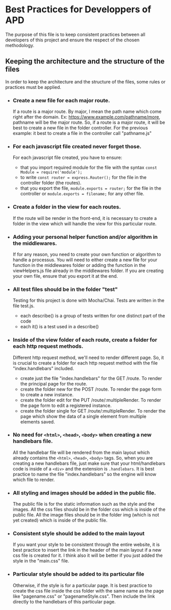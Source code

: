# Best Practices for Developpers of APD

  The purpose of this file is to keep consistent practices between all developers of this project and ensure the respect of the chosen
methodology.

## Keeping the architecture and the structure of the files

  In order to keep the architecture and the structure of the files, some rules or practices must be applied.
  
  * ### Create a new file for each major route.
      If a route is a major route. By major, I mean the path name which come right after the domain.
      Ex: https://www.example.com/pathname/more, pathname will be the major route. So, if a route is a major
      route, it will be best to create a new file in the folder controller. 
      For the previous example: it best to create a file in the controller call "pathname.js"
      
  * ### For each javascript file created never forget those.
      For each javascript file created, you have to ensure:
       -  that you import required module for the file with the syntax `const Module = require('module');`
       -  to write  `const router = express.Router();`  for the file in the controller folder (the routes).
       -  that you export the file, `module.exports = router;` for the file in the controller or 
          `module.exports = filename;` for any other file.
          
  * ### Create a folder in the view for each routes.
      If the route will be render in the front-end, it is necessary to create a folder in the view which will handle
      the view for this particular route.
      
  * ### Adding your personal helper function and/or algorithm in the middlewares.
      If for any reason, you need to create your own function or algorithm to handle a processus. You will need to either
      create a new file for your function in the middlewares folder or adding the function in the viewHelpers.js file
      already in the middlewares folder. If you are creating your own file, ensure that you export it at the end.
      
  * ### All test files should be in the folder "test" 
      Testing for this project is done with Mocha/Chai. Tests are written in the file test.js. 
      - each describe() is a group of tests written for one distinct part of the code 
      - each it() is a test used in a describe()
      
  * ### Inside of the view folder of each route, create a folder for each http request methods.
       Different http request method, we'll need to render different page. So, it is crucial to create a folder for each
       http request method with the file "index.handlebars" included.
       - create just the file "index.handlebars" for the GET /route. To render the principal page for the route.
       - create the folder new for the POST /route. To render the page form to create a new instance.
       - create the folder edit for the PUT /route/:multipleRender. To render the page form to edit a registered instance.
       - create the folder single for GET /route/:multipleRender. To render the page which show the data of a single element from
         multiple elements saved.
         
  * ### No need for `<html>`, `<head>`, `<body>` when creating a new handlebars file.
      All the handlebar file will be rendered from the main layout which already contains the `<html>`, `<head>`, `<body>` tags.
      So, when you are creating a new handlebars file, just make sure that your html/handlebars code is inside of a `<div>` and the
      extension is `.handlebars`. It is best practice to name the file "index.handlebars" so the engine will know which file to render.
      
  * ### All styling and images should be added in the public file.
      The public file is for the static information such as the style and the images. All the css files should be in the folder css 
      which is inside of the public file. All the image files should be in the folder img (which is not yet created) which is inside
      of the public file. 
      
 * ### Consistent style should be added to the main layout
      If you want your style to be consistent through the entire website, it is best practice to insert the link in the header of
      the main layout if a new css file is created for it. I think also it will be better if you just added the style in the "main.css"
      file.
      
 * ### Particular style should be added to its particular file
      Otherwise, if the style is for a particular page. It is best practice to create the css file inside the css folder with the same 
      name as the page like "pagename.css" or "pagenameStyle.css". Then include the link directly to the handlebars of this particular
      page.
